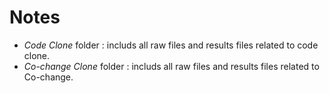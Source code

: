 # Notes
- *Code Clone* folder : includs all raw files and results files related to code clone.
- *Co-change Clone* folder : includs all raw files and results files related to Co-change.
